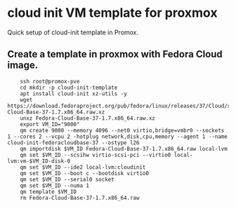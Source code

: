 # cloud init VM template for proxmox

Quick setup of cloud-init template in Promox.

## Create a template in proxmox with Fedora Cloud image.

        ssh root@promox-pve
        cd mkdir -p cloud-init-template
        apt install cloud-init xz-utils -y
        wget https://download.fedoraproject.org/pub/fedora/linux/releases/37/Cloud/x86_64/images/Fedora-Cloud-Base-37-1.7.x86_64.raw.xz
        unxz Fedora-Cloud-Base-37-1.7.x86_64.raw.xz
        export VM_ID="9000"
        qm create 9000 --memory 4096 --net0 virtio,bridge=vmbr0 --sockets 1 --cores 2 --vcpu 2 -hotplug network,disk,cpu,memory --agent 1 --name cloud-init-fedoracloudbase-37 --ostype l26
        qm importdisk $VM_ID Fedora-Cloud-Base-37-1.7.x86_64.raw local-lvm
        qm set $VM_ID --scsihw virtio-scsi-pci --virtio0 local-lvm:vm-$VM_ID-disk-0
        qm set $VM_ID --ide2 local-lvm:cloudinit
        qm set $VM_ID --boot c --bootdisk virtio0
        qm set $VM_ID --serial0 socket
        qm set $VM_ID --numa 1
        qm template $VM_ID
        rm Fedora-Cloud-Base-37-1.7.x86_64.raw
